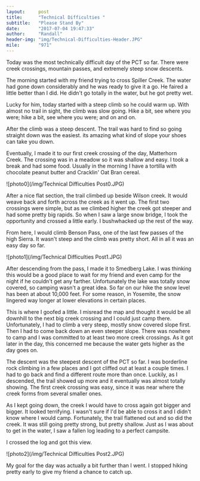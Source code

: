 ```yaml
---
layout:     post
title:      "Technical Difficulties "
subtitle:   "Please Stand By"
date:       "2017-07-04 19:47:33"
author:     "Randall"
header-img: "img/Technical-Difficulties-Header.JPG"
mile:       "971"
---
```

Today was the most technically difficult day of the PCT so far. There were creek crossings, mountain passes, and extremely steep snow descents.

The morning started with my friend trying to cross Spiller Creek. The water had gone down considerably and he was ready to give it a go. He faired a little better than I did. He didn't go totally in the water, but he got pretty wet.

Lucky for him, today started with a steep climb so he could warm up. With almost no trail in sight, the climb was slow going. Hike a bit, see where you were; hike a bit, see where you were; and on and on.

After the climb was a steep descent. The trail was hard to find so going straight down was the easiest. its amazing what kind of slope your shoes can take you down. 

Eventually, I made it to our first creek crossing of the day, Matterhorn Creek. The crossing was in a meadow so it was shallow and easy. I took a break and had some food. Usually in the morning I have a tortilla with chocolate peanut butter and Cracklin' Oat Bran cereal. 

![photo0](/img/Technical Difficulties Post0.JPG)

After a nice flat section, the trail climbed up beside Wilson creek. It would weave back and forth across the creek as it went up. The first two crossings were simple, but as we climbed higher the creek got steeper and had some pretty big rapids. So when I saw a large snow bridge, I took the opportunity and crossed a little early. I bushwhacked up the rest of the way. 

From here, I would climb Benson Pass, one of the last few passes of the high Sierra. It wasn't steep and the climb was pretty short. All in all it was an easy day so far.

![photo1](/img/Technical Difficulties Post1.JPG)

After descending from the pass, I made it to Smedberg Lake. I was thinking this would be a good place to wait for my friend and even camp for the night if he couldn't get any farther. Unfortunately the lake was totally snow covered, so camping wasn't a great idea. So far on our hike the snow level has been at about 10,000 feet. For some reason, in Yosemite, the snow lingered way longer at lower elevations in certain places.

This is where I goofed a little. I misread the map and thought it would be all downhill to the next big creek crossing and I could just camp there. Unfortunately, I had to climb a very steep, mostly snow covered slope first. Then I had to come back down an even steeper slope. There was nowhere to camp and I was committed to at least two more creek crossings. As it got later in the day, this concerned me because the water gets higher as the day goes on.

The descent was the steepest descent of the PCT so far. I was borderline rock climbing in a few places and I got cliffed out at least a couple times. I had to go back and find a different route more than once. Luckily, as I descended, the trail showed up more and it eventually was almost totally showing. The first creek crossing was easy, since it was near where the creek forms from several smaller ones.

As I kept going down, the creek I would have to cross again got bigger and bigger. It looked terrifying. I wasn't sure if I'd be able to cross it and I didn't know where I would camp. Fortunately, the trail flattened out and so did the creek. It was still going pretty strong, but pretty shallow. Just as I was about to get in the water, I saw a fallen log leading to a perfect campsite.

I crossed the log and got this view.

![photo2](/img/Technical Difficulties Post2.JPG)

My goal for the day was actually a bit further than I went. I stopped hiking pretty early to give my friend a chance to catch up. 